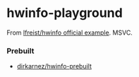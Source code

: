 hwinfo-playground
=================
From [lfreist/hwinfo official example](https://github.com/lfreist/hwinfo/blob/main/examples/example.cpp). MSVC.

### Prebuilt
- [dirkarnez/hwinfo-prebuilt](https://github.com/dirkarnez/hwinfo-prebuilt)
